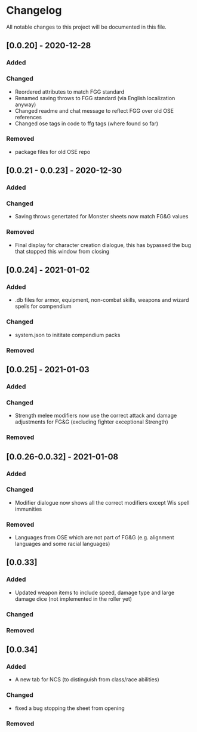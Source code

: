 # Changelog
All notable changes to this project will be documented in this file.

## [0.0.20] - 2020-12-28
### Added
### Changed
- Reordered attributes to match FGG standard
- Renamed saving throws to FGG standard (via English localization anyway)
- Changed readme and chat message to reflect FGG over old OSE references
- Changed ose tags in code to ffg tags (where found so far)
### Removed
- package files for old OSE repo

## [0.0.21 - 0.0.23] - 2020-12-30
### Added
### Changed
- Saving throws genertated for Monster sheets now match FG&G values
### Removed
- Final display for character creation dialogue, this has bypassed the bug that stopped this window from closing

## [0.0.24] - 2021-01-02
### Added
- .db files for armor, equipment, non-combat skills, weapons and wizard spells for compendium
### Changed
- system.json to inititate compendium packs
### Removed

## [0.0.25] - 2021-01-03
### Added
### Changed
- Strength melee modifiers now use the correct attack and damage adjustments for FG&G (excluding fighter exceptional Strength)
### Removed

## [0.0.26-0.0.32] - 2021-01-08
### Added
### Changed
- Modifier dialogue now shows all the correct modifiers except Wis spell immunities
### Removed
- Languages from OSE which are not part of FG&G (e.g. alignment languages and some racial languages)

## [0.0.33]
### Added
- Updated weapon items to include speed, damage type and large damage dice (not implemented in the roller yet)
### Changed
### Removed

## [0.0.34]
### Added
- A new tab for NCS (to distinguish from class/race abilities)
### Changed
- fixed a bug stopping the sheet from opening
### Removed
